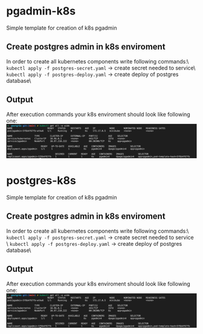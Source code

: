 # pgadmin-k8s
Simple template for creation of k8s pgadmin

## Create postgres admin in k8s enviroment
In order to create all kubernetes components write following commands:\\
`kubectl apply -f postgres-secret.yaml` -> create secret needed to service\\
`kubectl apply -f postgres-deploy.yaml` -> create deploy of postgres database\\

## Output
After execution commands your k8s enviroment should look like following one:
<img src="./images/pgadmin.png" alt="Pgadmin deploy">

# postgres-k8s
Simple template for creation of k8s pgadmin

## Create postgres admin in k8s enviroment
In order to create all kubernetes components write following commands:\\
`kubectl apply -f postgres-secret.yaml` -> create secret needed to service \\
`kubectl apply -f postgres-deploy.yaml` -> create deploy of postgres database\\

## Output
After execution commands your k8s enviroment should look like following one:
<img src="./images/pgadmin.png" alt="Pgadmin deploy">
